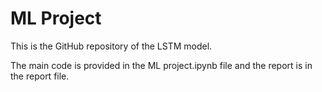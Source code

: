 # ML Project

This is the GitHub repository of the LSTM model.

The main code is provided in the ML project.ipynb file and the report is in the report file.
